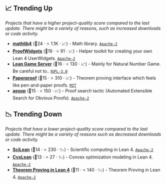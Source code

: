 ## 📈 Trending Up

_Projects that have a higher project-quality score compared to the last update. There might be a variety of reasons, such as increased downloads or code activity._

- <b><a href="https://github.com/leanprover-community/mathlib4">mathlib4</a></b> (🥈24 · ⭐ 1.1K · 📈) - Math library. <code><a href="http://bit.ly/3nYMfla">Apache-2</a></code>
- <b><a href="https://github.com/leanprover-community/ProofWidgets4">ProofWidgets</a></b> (🥇19 · ⭐ 91 · 📈) - Helper toolkit for creating your own Lean 4 UserWidgets. <code><a href="http://bit.ly/3nYMfla">Apache-2</a></code>
- <b><a href="https://adam.math.hhu.de/">Lean Game Server</a></b> (🥇16 · ⭐ 130 · 📈) - Mainly for Natural Number Game. Be careful not to.. <code><a href="http://bit.ly/2M0xdwT">❗️GPL-3.0</a></code>
- <b><a href="https://github.com/Paper-Proof/paperproof">Paperproof</a></b> (🥉15 · ⭐ 310 · 📈) - Theorem proving interface which feels like pen-and-paper proofs. <code><a href="http://bit.ly/34MBwT8">MIT</a></code>
- <b><a href="https://github.com/leanprover-community/aesop">aesop</a></b> (🥇15 · ⭐ 150 · 📈) - Proof search tactic (Automated Extensible Search for Obvious Proofs). <code><a href="http://bit.ly/3nYMfla">Apache-2</a></code>

## 📉 Trending Down

_Projects that have a lower project-quality score compared to the last update. There might be a variety of reasons such as decreased downloads or code activity._

- <b><a href="https://github.com/lecopivo/SciLean">SciLean</a></b> (🥈14 · ⭐ 230 · 📉) - Scientific computing in Lean 4. <code><a href="http://bit.ly/3nYMfla">Apache-2</a></code>
- <b><a href="https://github.com/verified-optimization/CvxLean">CvxLean</a></b> (🥈13 · ⭐ 27 · 📉) - Convex optimization modeling in Lean 4. <code><a href="http://bit.ly/3nYMfla">Apache-2</a></code>
- <b><a href="https://lean-lang.org/theorem_proving_in_lean4/">Theorem Proving in Lean 4</a></b> (🥈11 · ⭐ 140 · 📉) - Theorem Proving in Lean 4. <code><a href="http://bit.ly/3nYMfla">Apache-2</a></code>
